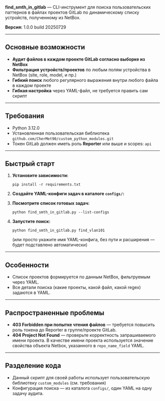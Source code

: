 **find_smth_in_gitlab** — CLI-инструмент для поиска пользовательских паттернов в файлах проектов GitLab по динамическому списку устройств, полученному из NetBox.

**Версия:** 1.0.0 build 20250729

---

## Основные возможности

- **Аудит файлов в каждом проекте GitLab согласно выборке из NetBox**
- **Фильтрация устройств/проектов** по любым полям устройства в NetBox (site, role, model, и пр.)
- **Гибкий поиск** любого регулярного выражения внутри любого файла в каждом проекте
- **Гибкая настройка** через YAML-файл, не требуется править сам скрипт

---

## Требования

- Python 3.12.0
- Установленная пользовательская библиотека `github.com/CherMet90/custom_python_modules.git`
- Токен GitLab должен иметь роль **Reporter** или выше и scopes: `api`

---

## Быстрый старт

1. **Установите зависимости:**
    ```
    pip install -r requirements.txt
    ```

2. **Создайте YAML-конфиги задач в каталоге `configs/`:**

4. **Посмотрите список готовых задач:**
    ```
    python find_smth_in_gitlab.py --list-configs
    ```

5. **Запустите поиск:**
    ```
    python find_smth_in_gitlab.py find_vlan101
    ```
    (или просто укажите имя YAML-конфига, без пути и расширения — будет подставлено автоматически)

---

## Особенности

- Список проектов формируется по данным NetBox, фильтруемым через YAML.
- Все детали поиска (какие проекты, какой файл, какой regex) задаются в YAML.

---

## Распространенные проблемы

- **403 Forbidden при попытке чтения файлов** — требуется повысить роль токена до Reporter в группе/проекте GitLab.
- **404 Project Not Found** — проверьте корректность запрашиваемого имени проекта. В качестве имени проекта используется значение свойства объекта Netbox, указанного в `repo_name_field` YAML.

---

## Разделение кода

- Данный скрипт для своей работы использует пользовательскую библиотеку `custom_modules` (см. требования)
- Конфигурация поиска — из каталога `configs/`, один YAML на одну задачу аудита.
